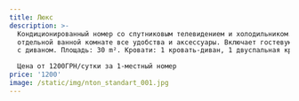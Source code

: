 ```yaml
---
title: Люкс
description: >-
  Кондиционированный номер со спутниковым телевидением и холодильником. В
  отдельной ванной комнате все удобства и аксессуары. Включает гостевую комнату
  с диваном. Площадь: 30 m². Кровати: 1 кровать-диван, 1 двуспальная кровать.

  Цена от 1200ГРН/сутки за 1-местный номер
price: '1200'
image: /static/img/nton_standart_001.jpg
---
```


